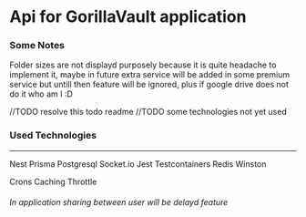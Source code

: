 # Api for GorillaVault application

### Some Notes
Folder sizes are not displayd purposely because it is quite headache to implement it, maybe in future
extra service will be added in some premium service but untill then feature will be ignored, plus
if google drive does not do it who am I :D


//TODO resolve this todo readme
//TODO some technologies not yet used


### Used Technologies
___
Nest
Prisma
Postgresql
Socket.io
Jest
Testcontainers
Redis
Winston

Crons
Caching
Throttle



###### In application sharing between user will be delayd feature